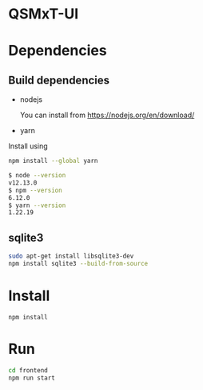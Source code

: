 # QSMxT-UI

# Dependencies

## Build dependencies

- nodejs

  You can install from https://nodejs.org/en/download/

- yarn

Install using

```bash
npm install --global yarn
```

```bash
$ node --version
v12.13.0
$ npm --version
6.12.0
$ yarn --version
1.22.19
```

## sqlite3

```bash
sudo apt-get install libsqlite3-dev
npm install sqlite3 --build-from-source
```

# Install

`npm install`

# Run

```bash
cd frontend
npm run start
```

